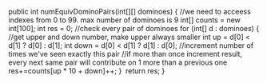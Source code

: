 public int numEquivDominoPairs(int[][] dominoes) {
//we need to acceess indexes from 0 to 99. max number of dominoes is 9
int[] counts = new int[100];
int res = 0;
//check every pair of dominoes
for (int[] d : dominoes) {
//get upper and down number, make upper always smaller
int up = d[0] < d[1] ? d[0] : d[1];
int down = d[0] < d[1] ? d[1] : d[0];
//increment number of times we've seen exactly this pair
//if more than once increment result, every next same pair will contribute on 1 more than a previous one
res+=counts[up * 10 + down]++;
}
​
return res;
}
